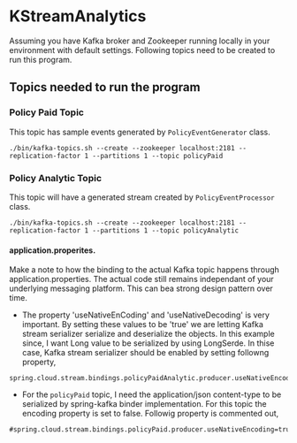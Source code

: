 # KStreamAnalytics

Assuming you have Kafka broker and Zookeeper running locally in your environment with default settings. Following topics need to be created to run this program.
## Topics needed to run the program
### Policy Paid Topic
This topic has sample events generated by ```PolicyEventGenerator``` class. 

```script
./bin/kafka-topics.sh --create --zookeeper localhost:2181 --replication-factor 1 --partitions 1 --topic policyPaid
```

### Policy Analytic Topic
This topic will have a generated stream created by ```PolicyEventProcessor``` class.
```script
./bin/kafka-topics.sh --create --zookeeper localhost:2181 --replication-factor 1 --partitions 1 --topic policyAnalytic
```
#### application.properites.
Make a note to how the binding to the actual Kafka topic happens through application.properties. The actual code still remains independant of your underlying messaging platform. This can bea strong design pattern over time.

* The property 'useNativeEnCoding'  and 'useNativeDecoding' is very important. By setting these values to be 'true' we are letting Kafka stream serializer serialize and deserialize the objects. In this example since, I want Long value to be serialized by using LongSerde. In thise case, Kafka stream serializer should be enabled by setting followng property,
```
spring.cloud.stream.bindings.policyPaidAnalytic.producer.useNativeEncoding=true
```
* For the `policyPaid` topic, I need the application/json content-type to be serialized by spring-kafka binder implementation. For this topic the encoding property is set to false. Followig property is commented out,
```
#spring.cloud.stream.bindings.policyPaid.producer.useNativeEncoding=true
```

